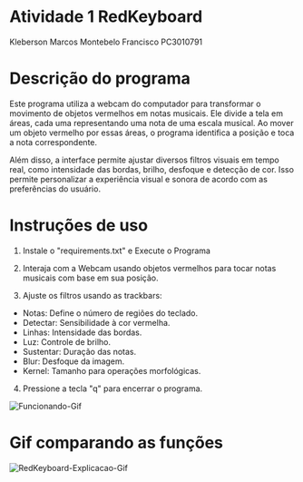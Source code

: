 # Atividade 1 RedKeyboard
Kleberson Marcos Montebelo Francisco PC3010791

# Descrição do programa

Este programa utiliza a webcam do computador para transformar o movimento de objetos vermelhos em notas musicais. Ele divide a tela em áreas, cada uma representando uma nota de uma escala musical. Ao mover um objeto vermelho por essas áreas, o programa identifica a posição e toca a nota correspondente.

Além disso, a interface permite ajustar diversos filtros visuais em tempo real, como intensidade das bordas, brilho, desfoque e detecção de cor. Isso permite personalizar a experiência visual e sonora de acordo com as preferências do usuário.

# Instruções de uso
1. Instale o "requirements.txt" e Execute o Programa
  
2. Interaja com a Webcam usando objetos vermelhos para tocar notas musicais com base em sua posição.

3. Ajuste os filtros usando as trackbars:
   
- Notas: Define o número de regiões do teclado.
- Detectar: Sensibilidade à cor vermelha.
- Linhas: Intensidade das bordas.
- Luz: Controle de brilho.
- Sustentar: Duração das notas.
- Blur: Desfoque da imagem.
- Kernel: Tamanho para operações morfológicas.
4. Pressione a tecla "q" para encerrar o programa.
  
  ![Funcionando-Gif](https://github.com/user-attachments/assets/94c69bbf-26bb-4575-ae21-0cb5521d3a8b)
# Gif comparando as funções 
  ![RedKeyboard-Explicacao-Gif](https://github.com/user-attachments/assets/aacbb6b4-9f49-4d2f-b942-4ea084f7fb4a)



